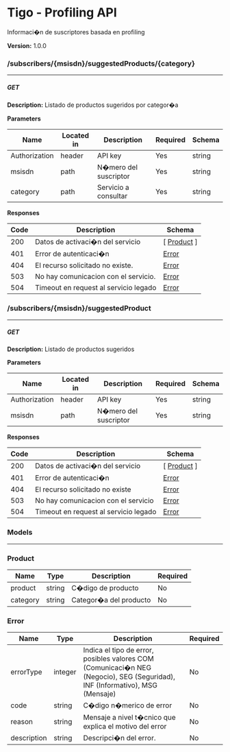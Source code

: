 Tigo - Profiling API
====================
Informaci�n de suscriptores basada en profiling

**Version:** 1.0.0

### /subscribers/{msisdn}/suggestedProducts/{category}
---
##### ***GET***
**Description:** Listado de productos sugeridos por categor�a

**Parameters**

| Name | Located in | Description | Required | Schema |
| ---- | ---------- | ----------- | -------- | ---- |
| Authorization | header | API key | Yes | string |
| msisdn | path | N�mero del suscriptor | Yes | string |
| category | path | Servicio a consultar | Yes | string |

**Responses**

| Code | Description | Schema |
| ---- | ----------- | ------ |
| 200 | Datos de activaci�n del servicio | [ [Product](#product) ] |
| 401 | Error de autenticaci�n | [Error](#error) |
| 404 | El recurso solicitado no existe. | [Error](#error) |
| 503 | No hay comunicacion con el servicio. | [Error](#error) |
| 504 | Timeout en request al servicio legado | [Error](#error) |

### /subscribers/{msisdn}/suggestedProduct
---
##### ***GET***
**Description:** Listado de productos sugeridos

**Parameters**

| Name | Located in | Description | Required | Schema |
| ---- | ---------- | ----------- | -------- | ---- |
| Authorization | header | API key | Yes | string |
| msisdn | path | N�mero del suscriptor | Yes | string |

**Responses**

| Code | Description | Schema |
| ---- | ----------- | ------ |
| 200 | Datos de activaci�n del servicio | [ [Product](#product) ] |
| 401 | Error de autenticaci�n | [Error](#error) |
| 404 | El recurso solicitado no existe | [Error](#error) |
| 503 | No hay comunicacion con el servicio | [Error](#error) |
| 504 | Timeout en request al servicio legado | [Error](#error) |

### Models
---

### Product  

| Name | Type | Description | Required |
| ---- | ---- | ----------- | -------- |
| product | string | C�digo de producto | No |
| category | string | Categor�a del producto | No |

### Error  

| Name | Type | Description | Required |
| ---- | ---- | ----------- | -------- |
| errorType | integer | Indica el tipo de error, posibles valores COM (Comunicaci�n NEG (Negocio), SEG (Seguridad), INF (Informativo), MSG (Mensaje) | No |
| code | string | C�digo n�merico de error | No |
| reason | string | Mensaje a nivel t�cnico que explica el motivo del error | No |
| description | string | Descripci�n del error. | No |